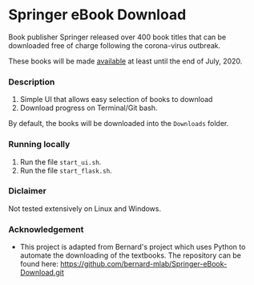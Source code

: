 # Springer eBook Download

 Book publisher Springer released over 400 book titles that can be downloaded free of charge following the corona-virus outbreak.

These books will be made [available](https://www.springernature.com/gp/librarians/news-events/all-news-articles/industry-news-initiatives/free-access-to-textbooks-for-institutions-affected-by-coronaviru/17855960) at least until the end of July, 2020.


### Description

1. Simple UI that allows easy selection of books to download
2. Download progress on Terminal/Git bash.

By default, the books will be downloaded into the `Downloads` folder.


### Running locally
1. Run the file `start_ui.sh`.
2. Run the file `start_flask.sh`.


### Diclaimer

Not tested extensively on Linux and Windows. 


### Acknowledgement

- This project is adapted from Bernard's project which uses Python to automate the downloading of the textbooks. The repository can be found here: https://github.com/bernard-mlab/Springer-eBook-Download.git